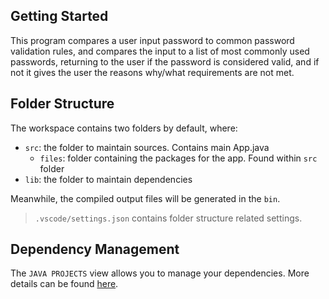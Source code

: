 ## Getting Started


This program compares a user input password to common password validation rules, and compares
the input to a list of most commonly used passwords, returning to the user if the password is 
considered valid, and if not it gives the user the reasons why/what requirements are not met. 

## Folder Structure

The workspace contains two folders by default, where:

- `src`: the folder to maintain sources. Contains main App.java
  - `files`: folder containing the packages for the app. Found within `src` folder
- `lib`: the folder to maintain dependencies

Meanwhile, the compiled output files will be generated in the `bin`.

> `.vscode/settings.json` contains folder structure related settings.

## Dependency Management

The `JAVA PROJECTS` view allows you to manage your dependencies. More details can be found [here](https://github.com/microsoft/vscode-java-dependency#manage-dependencies).

